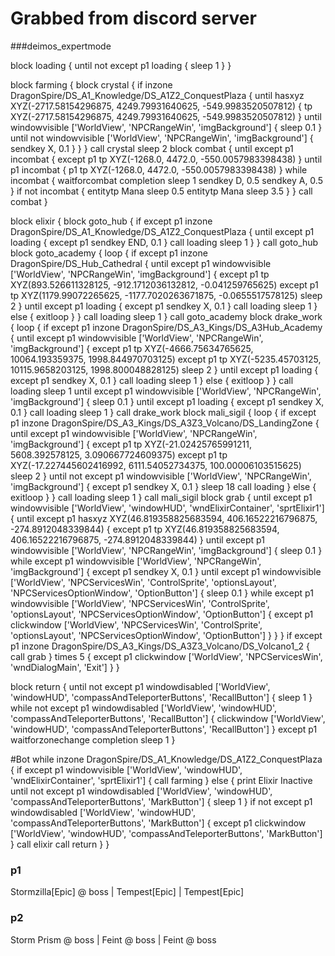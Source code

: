 # Grabbed from discord server

###deimos_expertmode

block loading {
until not except p1 loading {
sleep 1
}
}

block farming {
block crystal {
if inzone DragonSpire/DS_A1_Knowledge/DS_A1Z2_ConquestPlaza {
until hasxyz XYZ(-2717.58154296875, 4249.79931640625, -549.9983520507812) {
tp XYZ(-2717.58154296875, 4249.79931640625, -549.9983520507812)
}
until windowvisible ['WorldView', 'NPCRangeWin', 'imgBackground'] {
sleep 0.1
}
until not windowvisible ['WorldView', 'NPCRangeWin', 'imgBackground'] {
sendkey X, 0.1
}
}
}
call crystal
sleep 2
block combat {
until except p1 incombat {
except p1 tp XYZ(-1268.0, 4472.0, -550.0057983398438)
}
until p1 incombat {
p1 tp XYZ(-1268.0, 4472.0, -550.0057983398438)
}
while incombat {
waitforcombat completion
sleep 1
sendkey D, 0.5
sendkey A, 0.5
}
if not incombat {
entitytp Mana
sleep 0.5
entitytp Mana
sleep 3.5
}
}
call combat
}

block elixir {
block goto_hub {
if except p1 inzone DragonSpire/DS_A1_Knowledge/DS_A1Z2_ConquestPlaza {
until except p1 loading {
except p1 sendkey END, 0.1
}
call loading
sleep 1
}
}
call goto_hub
block goto_academy {
loop {
if except p1 inzone DragonSpire/DS_Hub_Cathedral {
until except p1 windowvisible ['WorldView', 'NPCRangeWin', 'imgBackground'] {
except p1 tp XYZ(893.526611328125, -912.1712036132812, -0.041259765625)
except p1 tp XYZ(1179.99072265625, -1177.7020263671875, -0.0655517578125)
sleep 2
}
until except p1 loading {
except p1 sendkey X, 0.1
}
call loading
sleep 1
} else {
exitloop
}
}
call loading
sleep 1
}
call goto_academy
block drake_work {
loop {
if except p1 inzone DragonSpire/DS_A3_Kings/DS_A3Hub_Academy {
until except p1 windowvisible ['WorldView', 'NPCRangeWin', 'imgBackground'] {
except p1 tp XYZ(-4666.75634765625, 10064.193359375, 1998.844970703125)
except p1 tp XYZ(-5235.45703125, 10115.9658203125, 1998.800048828125)
sleep 2
}
until except p1 loading {
except p1 sendkey X, 0.1
}
call loading
sleep 1
} else {
exitloop
}
}
call loading
sleep 1
until except p1 windowvisible ['WorldView', 'NPCRangeWin', 'imgBackground'] {
sleep 0.1
}
until except p1 loading {
except p1 sendkey X, 0.1
}
call loading
sleep 1
}
call drake_work
block mali_sigil {
loop {
if except p1 inzone DragonSpire/DS_A3_Kings/DS_A3Z3_Volcano/DS_LandingZone {
until except p1 windowvisible ['WorldView', 'NPCRangeWin', 'imgBackground'] {
except p1 tp XYZ(-21.02425765991211, 5608.392578125, 3.090667724609375)
except p1 tp XYZ(-17.227445602416992, 6111.54052734375, 100.00006103515625)
sleep 2
}
until not except p1 windowvisible ['WorldView', 'NPCRangeWin', 'imgBackground'] {
except p1 sendkey X, 0.1
}
sleep 18
call loading
} else {
exitloop
}
}
call loading
sleep 1
}
call mali_sigil
block grab {
until except p1 windowvisible ['WorldView', 'windowHUD', 'wndElixirContainer', 'sprtElixir1'] {
until except p1 hasxyz XYZ(46.819358825683594, 406.16522216796875, -274.8912048339844) {
except p1 tp XYZ(46.819358825683594, 406.16522216796875, -274.8912048339844)
}
until except p1 windowvisible ['WorldView', 'NPCRangeWin', 'imgBackground'] {
sleep 0.1
}
while except p1 windowvisible ['WorldView', 'NPCRangeWin', 'imgBackground'] {
except p1 sendkey X, 0.1
}
until except p1 windowvisible ['WorldView', 'NPCServicesWin', 'ControlSprite', 'optionsLayout', 'NPCServicesOptionWindow', 'OptionButton'] {
sleep 0.1
}
while except p1 windowvisible ['WorldView', 'NPCServicesWin', 'ControlSprite', 'optionsLayout', 'NPCServicesOptionWindow', 'OptionButton'] {
except p1 clickwindow ['WorldView', 'NPCServicesWin', 'ControlSprite', 'optionsLayout', 'NPCServicesOptionWindow', 'OptionButton']
}
}
}
if except p1 inzone DragonSpire/DS_A3_Kings/DS_A3Z3_Volcano/DS_Volcano1_2 {
call grab
}
times 5 {
except p1 clickwindow ['WorldView', 'NPCServicesWin', 'wndDialogMain', 'Exit']
}
}

block return {
until not except p1 windowdisabled ['WorldView', 'windowHUD', 'compassAndTeleporterButtons', 'RecallButton'] {
sleep 1
}
while not except p1 windowdisabled ['WorldView', 'windowHUD', 'compassAndTeleporterButtons', 'RecallButton'] {
clickwindow ['WorldView', 'windowHUD', 'compassAndTeleporterButtons', 'RecallButton']
}
except p1 waitforzonechange completion
sleep 1
}

#Bot
while inzone DragonSpire/DS_A1_Knowledge/DS_A1Z2_ConquestPlaza {
if except p1 windowvisible ['WorldView', 'windowHUD', 'wndElixirContainer', 'sprtElixir1'] {
call farming
} else {
print Elixir Inactive
until not except p1 windowdisabled ['WorldView', 'windowHUD', 'compassAndTeleporterButtons', 'MarkButton'] {
sleep 1
}
if not except p1 windowdisabled ['WorldView', 'windowHUD', 'compassAndTeleporterButtons', 'MarkButton'] {
except p1 clickwindow ['WorldView', 'windowHUD', 'compassAndTeleporterButtons', 'MarkButton']
}
call elixir
call return
}
}

### p1

Stormzilla[Epic] @ boss | Tempest[Epic] | Tempest[Epic]

### p2

Storm Prism @ boss | Feint @ boss | Feint @ boss
